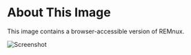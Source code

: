 # About This Image

This image contains a browser-accessible version of REMnux.

![Screenshot][Image_Screenshot]

[Image_Screenshot]: https://f.hubspotusercontent30.net/hubfs/5856039/dockerhub/image-screenshots/core-remnux-bionic.png "Image Screenshot"